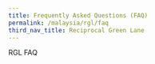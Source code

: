 ```yaml
---
title: Frequently Asked Questions (FAQ)
permalink: /malaysia/rgl/faq
third_nav_title: Reciprocal Green Lane
---
```


RGL FAQ
